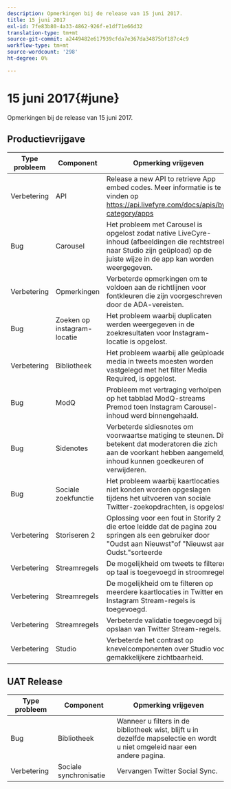 ```yaml
---
description: Opmerkingen bij de release van 15 juni 2017.
title: 15 juni 2017
exl-id: 7fe83b80-4a33-4862-926f-e1df71e66d32
translation-type: tm+mt
source-git-commit: a2449482e617939cfda7e367da34875bf187c4c9
workflow-type: tm+mt
source-wordcount: '298'
ht-degree: 0%

---
```


# 15 juni 2017{#june}

Opmerkingen bij de release van 15 juni 2017.

## Productievrijgave

| **Type probleem** | **Component** | **Opmerking vrijgeven** |
|---|---|---|
| Verbetering | API | Release a new API to retrieve App embed codes. Meer informatie is te vinden op https://api.livefyre.com/docs/apis/by-category/apps |
| Bug | Carousel | Het probleem met Carousel is opgelost zodat native LiveCyre-inhoud (afbeeldingen die rechtstreeks naar Studio zijn geüpload) op de juiste wijze in de app kan worden weergegeven. |
| Verbetering | Opmerkingen | Verbeterde opmerkingen om te voldoen aan de richtlijnen voor fontkleuren die zijn voorgeschreven door de ADA-vereisten. |
| Bug | Zoeken op instagram-locatie | Het probleem waarbij duplicaten werden weergegeven in de zoekresultaten voor Instagram-locatie is opgelost. |
| Verbetering | Bibliotheek | Het probleem waarbij alle geüploade media in tweets moesten worden vastgelegd met het filter Media Required, is opgelost. |
| Bug | ModQ | Probleem met vertraging verholpen op het tabblad ModQ-streams Premod toen Instagram Carousel-inhoud werd binnengehaald. |
| Bug | Sidenotes | Verbeterde sidiesnotes om voorwaartse matiging te steunen. Dit betekent dat moderatoren die zich aan de voorkant hebben aangemeld, inhoud kunnen goedkeuren of verwijderen. |
| Bug | Sociale zoekfunctie | Het probleem waarbij kaartlocaties niet konden worden opgeslagen tijdens het uitvoeren van sociale Twitter-zoekopdrachten, is opgelost. |
| Verbetering | Storiseren 2 | Oplossing voor een fout in Storify 2 die ertoe leidde dat de pagina zou springen als een gebruiker door &quot;Oudst aan Nieuwst&quot;of &quot;Nieuwst aan Oudst.&quot;sorteerde |
| Verbetering | Streamregels | De mogelijkheid om tweets te filteren op taal is toegevoegd in stroomregels. |
| Verbetering | Streamregels | De mogelijkheid om te filteren op meerdere kaartlocaties in Twitter en Instagram Stream-regels is toegevoegd. |
| Verbetering | Streamregels | Verbeterde validatie toegevoegd bij opslaan van Twitter Stream-regels. |
| Verbetering | Studio | Verbeterde het contrast op knevelcomponenten over Studio voor gemakkelijkere zichtbaarheid. |

## UAT Release

| **Type probleem** | **Component** | **Opmerking vrijgeven** |
|---|---|---|
| Bug | Bibliotheek | Wanneer u filters in de bibliotheek wist, blijft u in dezelfde mapselectie en wordt u niet omgeleid naar een andere pagina. |
| Verbetering | Sociale synchronisatie | Vervangen Twitter Social Sync. |
